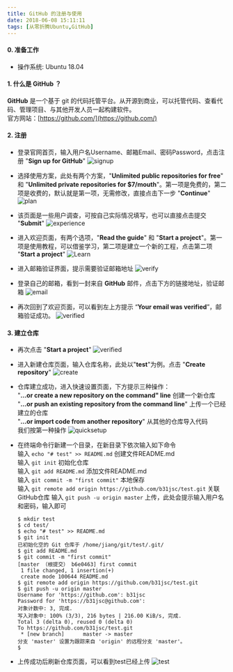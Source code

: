 ```yaml
---
title: GitHub 的注册与使用
date: 2018-06-08 15:11:11
tags: [从零折腾Ubuntu,GitHub]
---
```

#### 0. 准备工作
* 操作系统: Ubuntu 18.04

#### 1. 什么是 GitHub ？
**GitHub** 是一个基于 git 的代码托管平台。从开源到商业，可以托管代码、查看代码、管理项目、与其他开发人员一起构建软件。  
官方网站：[https://github.com/](https://github.com/)   

#### 2. 注册
* 登录官网首页，输入用户名Username、邮箱Email、密码Password，点击注册 "**Sign up for GitHub**"
![signup](https://raw.githubusercontent.com/b31jsc/img/master/GitHub%E7%9A%84%E6%B3%A8%E5%86%8C%E4%B8%8E%E4%BD%BF%E7%94%A8/GitHub%E7%9A%84%E6%B3%A8%E5%86%8C%E4%B8%8E%E4%BD%BF%E7%94%A801-%E6%B3%A8%E5%86%8C.png)

* 选择使用方案，此处有两个方案，"**Unlimited public repositories for free**" 和 "**Unlimited private repositories for $7/mouth**"。第一项是免费的，第二项是收费的，默认就是第一项，无需修改，直接点击下一步 "**Continue**"
![plan](https://raw.githubusercontent.com/b31jsc/img/master/GitHub%E7%9A%84%E6%B3%A8%E5%86%8C%E4%B8%8E%E4%BD%BF%E7%94%A8/GitHub%E7%9A%84%E6%B3%A8%E5%86%8C%E4%B8%8E%E4%BD%BF%E7%94%A802-plan.png)

* 该页面是一些用户调查，可按自己实际情况填写，也可以直接点击提交 "**Submit**"
![experience](https://raw.githubusercontent.com/b31jsc/img/master/GitHub%E7%9A%84%E6%B3%A8%E5%86%8C%E4%B8%8E%E4%BD%BF%E7%94%A8/GitHub%E7%9A%84%E6%B3%A8%E5%86%8C%E4%B8%8E%E4%BD%BF%E7%94%A803-experience.png)

* 进入欢迎页面，有两个选项，"**Read the guide**" 和 "**Start a project**"。第一项是使用教程，可以借鉴学习，第二项是建立一个新的工程，点击第二项 "**Start a project**"
![Learn](https://raw.githubusercontent.com/b31jsc/img/master/GitHub%E7%9A%84%E6%B3%A8%E5%86%8C%E4%B8%8E%E4%BD%BF%E7%94%A8/GitHub%E7%9A%84%E6%B3%A8%E5%86%8C%E4%B8%8E%E4%BD%BF%E7%94%A804-Learn.png)

* 进入邮箱验证界面，提示需要验证邮箱地址
![verify](https://raw.githubusercontent.com/b31jsc/img/master/GitHub%E7%9A%84%E6%B3%A8%E5%86%8C%E4%B8%8E%E4%BD%BF%E7%94%A8/GitHub%E7%9A%84%E6%B3%A8%E5%86%8C%E4%B8%8E%E4%BD%BF%E7%94%A805-verify.png)

* 登录自己的邮箱，看到一封来自 **GitHub** 邮件，点击下方的链接地址，验证邮箱
![email](https://raw.githubusercontent.com/b31jsc/img/master/GitHub%E7%9A%84%E6%B3%A8%E5%86%8C%E4%B8%8E%E4%BD%BF%E7%94%A8/GitHub%E7%9A%84%E6%B3%A8%E5%86%8C%E4%B8%8E%E4%BD%BF%E7%94%A806-email.png)

* 再次回到了欢迎页面，可以看到左上方提示 “**Your email was verified**”，邮箱验证成功。
![verified](https://raw.githubusercontent.com/b31jsc/img/master/GitHub%E7%9A%84%E6%B3%A8%E5%86%8C%E4%B8%8E%E4%BD%BF%E7%94%A8/GitHub%E7%9A%84%E6%B3%A8%E5%86%8C%E4%B8%8E%E4%BD%BF%E7%94%A807-verified.png)

#### 3. 建立仓库
* 再次点击 "**Start a project**"
![verified](https://raw.githubusercontent.com/b31jsc/img/master/GitHub%E7%9A%84%E6%B3%A8%E5%86%8C%E4%B8%8E%E4%BD%BF%E7%94%A8/GitHub%E7%9A%84%E6%B3%A8%E5%86%8C%E4%B8%8E%E4%BD%BF%E7%94%A807-verified.png)

* 进入新建仓库页面，输入仓库名称，此处以"**test**"为例。点击 "**Create repository**"
![create](https://raw.githubusercontent.com/b31jsc/img/master/GitHub%E7%9A%84%E6%B3%A8%E5%86%8C%E4%B8%8E%E4%BD%BF%E7%94%A8/GitHub%E7%9A%84%E6%B3%A8%E5%86%8C%E4%B8%8E%E4%BD%BF%E7%94%A809-create.png)

* 仓库建立成功，进入快速设置页面，下方提示三种操作：  
"**...or create a new repository on the command" line** 创建一个新仓库  
"**...or push an existing repository from the command line**" 上传一个已经建立的仓库  
"**...or import code from another repository**" 从其他的仓库导入代码  
我们按第一种操作
![quicksetup](https://raw.githubusercontent.com/b31jsc/img/master/GitHub%E7%9A%84%E6%B3%A8%E5%86%8C%E4%B8%8E%E4%BD%BF%E7%94%A8/GitHub%E7%9A%84%E6%B3%A8%E5%86%8C%E4%B8%8E%E4%BD%BF%E7%94%A810-quicksetup.png)

* 在终端命令行新建一个目录，在新目录下依次输入如下命令  
输入 `echo "# test" >> README.md` 创建文件README.md  
输入 `git init` 初始化仓库  
输入 `git add README.md` 添加文件README.md  
输入 `git commit -m "first commit"` 本地保存  
输入 `git remote add origin https://github.com/b31jsc/test.git` 关联GitHub仓库
输入 `git push -u origin master` 上传，此处会提示输入用户名和密码，输入即可
  ```
  $ mkdir test
  $ cd test/
  $ echo "# test" >> README.md
  $ git init 
  已初始化空的 Git 仓库于 /home/jiang/git/test/.git/
  $ git add README.md
  $ git commit -m "first commit"
  [master （根提交） b6e0463] first commit
   1 file changed, 1 insertion(+)
   create mode 100644 README.md
  $ git remote add origin https://github.com/b31jsc/test.git 
  $ git push -u origin master
  Username for 'https://github.com': b31jsc
  Password for 'https://b31jsc@github.com': 
  对象计数中: 3, 完成.
  写入对象中: 100% (3/3), 216 bytes | 216.00 KiB/s, 完成.
  Total 3 (delta 0), reused 0 (delta 0)
  To https://github.com/b31jsc/test.git
   * [new branch]      master -> master
  分支 'master' 设置为跟踪来自 'origin' 的远程分支 'master'。
  $ 
  ```
* 上传成功后刷新仓库页面，可以看到test已经上传
![test](https://raw.githubusercontent.com/b31jsc/img/master/GitHub%E7%9A%84%E6%B3%A8%E5%86%8C%E4%B8%8E%E4%BD%BF%E7%94%A8/GitHub%E7%9A%84%E6%B3%A8%E5%86%8C%E4%B8%8E%E4%BD%BF%E7%94%A811-test.png)






